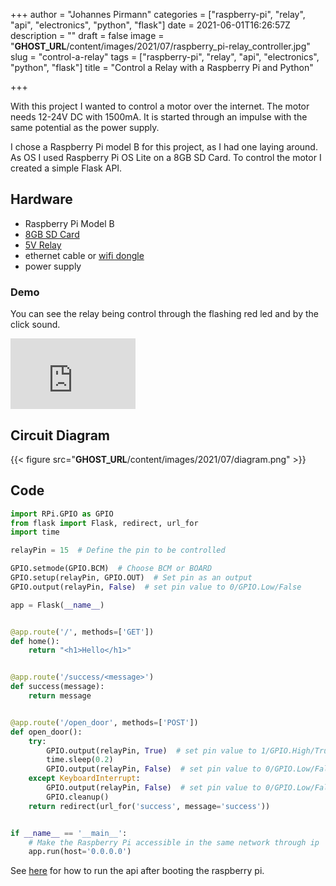 +++
author = "Johannes Pirmann"
categories = ["raspberry-pi", "relay", "api", "electronics", "python", "flask"]
date = 2021-06-01T16:26:57Z
description = ""
draft = false
image = "__GHOST_URL__/content/images/2021/07/raspberry_pi-relay_controller.jpg"
slug = "control-a-relay"
tags = ["raspberry-pi", "relay", "api", "electronics", "python", "flask"]
title = "Control a Relay with a Raspberry Pi and Python"

+++


With this project I wanted to control a motor over the internet. The motor needs 12-24V DC with 1500mA. It is started through an impulse with the same potential as the power supply.

I chose a Raspberry Pi model B for this project, as I had one laying around. As OS I used Raspberry Pi OS Lite on a 8GB SD Card. To control the motor I created a simple Flask API.

## Hardware

* Raspberry Pi Model B
* [8GB SD Card](https://www.amazon.de/SanDisk-SDSDB-8192-BULK-Secure-Digital-Speicherkarte/dp/B000UZL0YU/ref=sr_1_3?__mk_de_DE=%C3%85M%C3%85%C5%BD%C3%95%C3%91&crid=34QMCF02EMGAH&dchild=1&keywords=sandisk+8gb+sd+karte&qid=1622633571&sprefix=san+disk+8gb+s%2Caps%2C156&sr=8-3)
* [5V Relay](https://www.az-delivery.de/products/relais-modul?variant=8138392109152)
* ethernet cable or [wifi dongle](https://www.amazon.de/AVM-MU-MIMO-Dualband-WLAN-5-GHz-Verbindungen-Multi-User-MIMO/dp/B074H1GDBJ/ref=sr_1_5?__mk_de_DE=%C3%85M%C3%85%C5%BD%C3%95%C3%91&crid=2RXNVJN032HUP&dchild=1&keywords=fritz+wlan+usb+stick+n+v2&qid=1622633494&sprefix=fritz+wlan+usb%2Caps%2C157&sr=8-5)
* power supply

### Demo

You can see the relay being control through the flashing red led and by the click sound.

<iframe width="200" height="113" src="https://www.youtube.com/embed/Ih_BLnO3msk?feature=oembed" frameborder="0" allow="accelerometer; autoplay; clipboard-write; encrypted-media; gyroscope; picture-in-picture" allowfullscreen></iframe>

## Circuit Diagram

{{< figure src="__GHOST_URL__/content/images/2021/07/diagram.png" >}}

## Code

```python
import RPi.GPIO as GPIO
from flask import Flask, redirect, url_for
import time

relayPin = 15  # Define the pin to be controlled

GPIO.setmode(GPIO.BCM)  # Choose BCM or BOARD
GPIO.setup(relayPin, GPIO.OUT)  # Set pin as an output
GPIO.output(relayPin, False)  # set pin value to 0/GPIO.Low/False

app = Flask(__name__)


@app.route('/', methods=['GET'])
def home():
    return "<h1>Hello</h1>"


@app.route('/success/<message>')
def success(message):
    return message


@app.route('/open_door', methods=['POST'])
def open_door():
    try:
        GPIO.output(relayPin, True)  # set pin value to 1/GPIO.High/True
        time.sleep(0.2)
        GPIO.output(relayPin, False)  # set pin value to 0/GPIO.Low/False
    except KeyboardInterrupt:
        GPIO.output(relayPin, False)  # set pin value to 0/GPIO.Low/False
        GPIO.cleanup()
    return redirect(url_for('success', message='success'))


if __name__ == '__main__':
    # Make the Raspberry Pi accessible in the same network through ip
    app.run(host='0.0.0.0')
```

See [here](https://www.raspberrypi-spy.co.uk/2015/10/how-to-autorun-a-python-script-on-boot-using-systemd/) for how to run the api after booting the raspberry pi.

